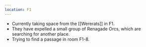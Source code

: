 ```yaml
---
location: F1
---
```

- Currently taking space from the [[Wererats]] in F1.
- They have expelled a small group of Renagade Orcs, which are searching for another place.
- Trying to find a passage in room F1-8.